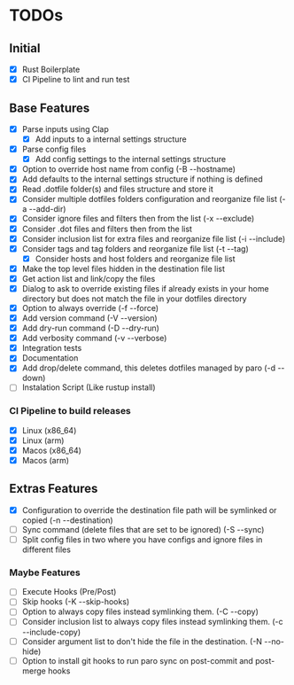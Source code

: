# TODOs

## Initial
- [x] Rust Boilerplate
- [x] CI Pipeline to lint and run test

## Base Features
- [x] Parse inputs using Clap
  - [x] Add inputs to a internal settings structure
- [x] Parse config files
  - [x] Add config settings to the internal settings structure
- [x] Option to override host name from config (-B --hostname)
- [x] Add defaults to the internal settings structure if nothing is defined
- [x] Read .dotfile folder(s) and files structure and store it
- [x] Consider multiple dotfiles folders configuration and reorganize file list (-a --add-dir)
- [x] Consider ignore files and filters then from the list (-x --exclude)
- [x] Consider .dot files and filters then from the list
- [x] Consider inclusion list for extra files and reorganize file list (-i --include)
- [x] Consider tags and tag folders and reorganize file list (-t --tag)
  - [x] Consider hosts and host folders and reorganize file list
- [x] Make the top level files hidden in the destination file list
- [x] Get action list and link/copy the files
- [x] Dialog to ask to override existing files if already exists in your home directory but does not match the file in your dotfiles directory
- [x] Option to always override (-f --force)
- [x] Add version command (-V --version)
- [x] Add dry-run command (-D --dry-run)
- [x] Add verbosity command (-v --verbose)
- [x] Integration tests
- [x] Documentation
- [x] Add drop/delete command, this deletes dotfiles managed by paro (-d --down)
- [ ] Instalation Script (Like rustup install)

### CI Pipeline to build releases
- [x] Linux (x86_64)
- [x] Linux (arm)
- [x] Macos (x86_64)
- [x] Macos (arm)

## Extras Features
- [x] Configuration to override the destination file path will be symlinked or copied (-n --destination)
- [ ] Sync command (delete files that are set to be ignored) (-S --sync)
- [ ] Split config files in two where you have configs and ignore files in different files

### Maybe Features
- [ ] Execute Hooks (Pre/Post)
- [ ] Skip hooks (-K --skip-hooks)
- [ ] Option to always copy files instead symlinking them. (-C --copy)
- [ ] Consider inclusion list to always copy files instead symlinking them. (-c --include-copy)
- [ ] Consider argument list to don't hide the file in the destination. (-N --no-hide)
- [ ] Option to install git hooks to run paro sync on post-commit and post-merge hooks
